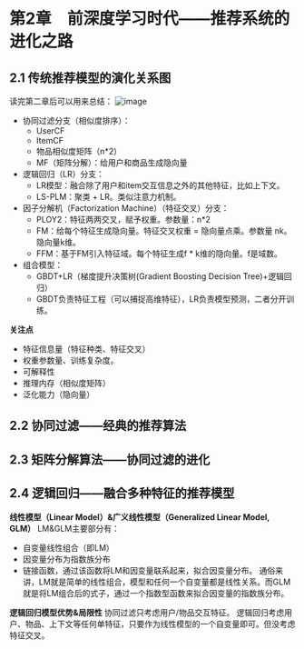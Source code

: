 
# 第2章　前深度学习时代——推荐系统的进化之路

## 2.1 传统推荐模型的演化关系图
读完第二章后可以用来总结：
![image](https://github.com/rejector7/JavaFullStack/assets/20394580/430856bb-4031-48bb-afa2-b6a471aa3319)

* 协同过滤分支（相似度排序）：
  * UserCF
  * ItemCF
   * 物品相似度矩阵（n*2）
  * MF（矩阵分解）：给用户和商品生成隐向量
* 逻辑回归（LR）分支：
  * LR模型：融合除了用户和item交互信息之外的其他特征，比如上下文。
  * LS-PLM：聚类 + LR。类似注意力机制。
* 因子分解机（Factorization Machine）（特征交叉）分支：
  * PLOY2：特征两两交叉，赋予权重。参数量：n*2
  * FM：给每个特征生成隐向量。特征交叉权重 = 隐向量点乘。参数量 nk。隐向量k维。
  * FFM：基于FM引入特征域。每个特征生成f * k维的隐向量。f是域数。
* 组合模型：
  * GBDT+LR（梯度提升决策树(Gradient Boosting Decision Tree)+逻辑回归）
  * GBDT负责特征工程（可以捕捉高维特征），LR负责模型预测，二者分开训练。
 
**关注点**
* 特征信息量（特征种类、特征交叉）
* 权重参数量、训练复杂度。
* 可解释性
* 推理内存（相似度矩阵）
* 泛化能力（隐向量）

## 2.2 协同过滤——经典的推荐算法
## 2.3 矩阵分解算法——协同过滤的进化
## 2.4 逻辑回归——融合多种特征的推荐模型

**线性模型（Linear Model）&广义线性模型（Generalized Linear Model, GLM）**
LM&GLM主要部分有：
* 自变量线性组合（即LM）
* 因变量分布为指数族分布
* 链接函数，通过该函数将LM和因变量联系起来，拟合因变量分布。
通俗来讲，LM就是简单的线性组合，模型和任何一个自变量都是线性关系。而GLM就是将LM组合后的式子，通过一个指数型函数来拟合因变量的指数族分布。

**逻辑回归模型优势&局限性**
协同过滤只考虑用户/物品交互特征。
逻辑回归考虑用户、物品、上下文等任何单特征，只要作为线性模型的一个自变量即可。但没考虑特征交叉。

